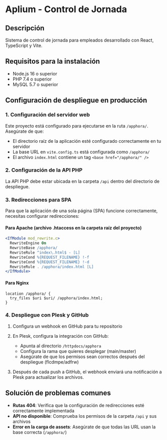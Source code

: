 
# Aplium - Control de Jornada

## Descripción
Sistema de control de jornada para empleados desarrollado con React, TypeScript y Vite.

## Requisitos para la instalación
- Node.js 16 o superior
- PHP 7.4 o superior
- MySQL 5.7 o superior

## Configuración de despliegue en producción

### 1. Configuración del servidor web

Este proyecto está configurado para ejecutarse en la ruta `/apphora/`. Asegúrate de que:

- El directorio raíz de la aplicación esté configurado correctamente en tu servidor
- La base URL en `vite.config.ts` está configurada como `/apphora/`
- El archivo `index.html` contiene un tag `<base href="/apphora/" />`

### 2. Configuración de la API PHP

La API PHP debe estar ubicada en la carpeta `/api` dentro del directorio de despliegue.

### 3. Redirecciones para SPA

Para que la aplicación de una sola página (SPA) funcione correctamente, necesitas configurar redirecciones:

#### Para Apache (archivo .htaccess en la carpeta raíz del proyecto)

```apache
<IfModule mod_rewrite.c>
  RewriteEngine On
  RewriteBase /apphora/
  RewriteRule ^index\.html$ - [L]
  RewriteCond %{REQUEST_FILENAME} !-f
  RewriteCond %{REQUEST_FILENAME} !-d
  RewriteRule . /apphora/index.html [L]
</IfModule>
```

#### Para Nginx

```nginx
location /apphora/ {
  try_files $uri $uri/ /apphora/index.html;
}
```

### 4. Despliegue con Plesk y GitHub

1. Configura un webhook en GitHub para tu repositorio
2. En Plesk, configura la integración con GitHub:
   - Apunta al directorio `/httpdocs/apphora`
   - Configura la rama que quieres desplegar (main/master)
   - Asegúrate de que los permisos sean correctos después del despliegue (flcdmpe/adfrw)

3. Después de cada push a GitHub, el webhook enviará una notificación a Plesk para actualizar los archivos.

## Solución de problemas comunes

- **Rutas 404**: Verifica que la configuración de redirecciones esté correctamente implementada
- **API no disponible**: Comprueba los permisos de la carpeta `/api` y sus archivos
- **Error en la carga de assets**: Asegúrate de que todas las URL usan la base correcta (`/apphora/`)
